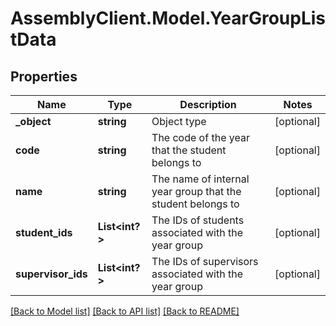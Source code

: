 # AssemblyClient.Model.YearGroupListData
## Properties

Name | Type | Description | Notes
------------ | ------------- | ------------- | -------------
**_object** | **string** | Object type | [optional] 
**code** | **string** | The code of the year that the student belongs to | [optional] 
**name** | **string** | The name of internal year group that the student belongs to | [optional] 
**student_ids** | **List&lt;int?&gt;** | The IDs of students associated with the year group | [optional] 
**supervisor_ids** | **List&lt;int?&gt;** | The IDs of supervisors associated with the year group | [optional] 

[[Back to Model list]](../README.md#documentation-for-models) [[Back to API list]](../README.md#documentation-for-api-endpoints) [[Back to README]](../README.md)


